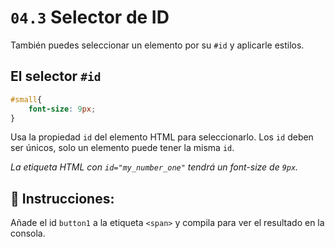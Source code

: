 # `04.3` Selector de ID

También puedes seleccionar un elemento por su `#id` y aplicarle estilos.

## El selector `#id` 

```css
#small{
    font-size: 9px;
}
```

Usa la propiedad `id` del elemento HTML para seleccionarlo. Los `id` deben ser únicos, solo un elemento puede tener la misma `id`.

*La etiqueta HTML con `id="my_number_one"` tendrá un font-size de `9px`.*

## 📝 Instrucciones:

Añade el id `button1` a la etiqueta `<span>` y compila para ver el resultado en la consola.



